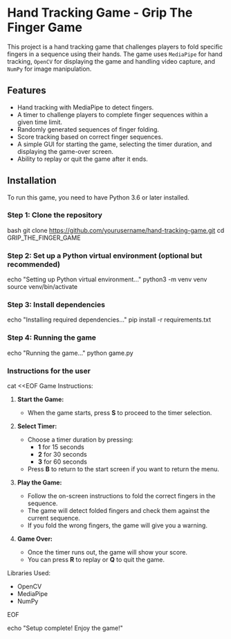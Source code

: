 # Hand Tracking Game - Grip The Finger Game

This project is a hand tracking game that challenges players to fold specific fingers in a sequence using their hands. The game uses `MediaPipe` for hand tracking, `OpenCV` for displaying the game and handling video capture, and `NumPy` for image manipulation.

## Features

- Hand tracking with MediaPipe to detect fingers.
- A timer to challenge players to complete finger sequences within a given time limit.
- Randomly generated sequences of finger folding.
- Score tracking based on correct finger sequences.
- A simple GUI for starting the game, selecting the timer duration, and displaying the game-over screen.
- Ability to replay or quit the game after it ends.

## Installation

To run this game, you need to have Python 3.6 or later installed.

### Step 1: Clone the repository

bash
git clone https://github.com/yourusername/hand-tracking-game.git
cd GRIP_THE_FINGER_GAME

### Step 2: Set up a Python virtual environment (optional but recommended)
echo "Setting up Python virtual environment..."
python3 -m venv venv
source venv/bin/activate

### Step 3: Install dependencies
echo "Installing required dependencies..."
pip install -r requirements.txt

### Step 4: Running the game
echo "Running the game..."
python game.py

### Instructions for the user
cat <<EOF
Game Instructions:

1. **Start the Game:**
   - When the game starts, press **S** to proceed to the timer selection.
   
2. **Select Timer:**
   - Choose a timer duration by pressing:
     - **1** for 15 seconds
     - **2** for 30 seconds
     - **3** for 60 seconds
   - Press **B** to return to the start screen if you want to return the menu.

3. **Play the Game:**
   - Follow the on-screen instructions to fold the correct fingers in the sequence.
   - The game will detect folded fingers and check them against the current sequence.
   - If you fold the wrong fingers, the game will give you a warning.

4. **Game Over:**
   - Once the timer runs out, the game will show your score.
   - You can press **R** to replay or **Q** to quit the game.

Libraries Used:
- OpenCV
- MediaPipe
- NumPy

EOF

echo "Setup complete! Enjoy the game!"